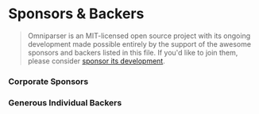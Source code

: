 # Sponsors & Backers

> Omniparser is an MIT-licensed open source project with its ongoing development made possible entirely by the support of the awesome sponsors and backers listed in this file. If you'd like to join them, please consider [ sponsor its development](https://github.com/sponsors/jf-tech).

### Corporate Sponsors
### Generous Individual Backers
